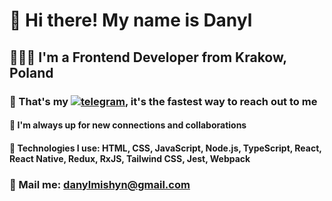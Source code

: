 # 👋 Hi there! My name is **Danyl**
## 👨🏻‍💻 I'm a Frontend Developer from Krakow, Poland
### 🤍 That's my [![telegram](https://img.shields.io/badge/-Telegram-090909?style=for-the-badge&logo=Telegram&link=https://t.me/lendihop)](https://t.me/lendihop), it's the fastest way to reach out to me
#### 🎯 I'm  always up for new connections and collaborations
#### 🖤 Technologies I use: HTML, CSS, JavaScript, Node.js, TypeScript, React, React Native, Redux, RxJS, Tailwind CSS, Jest, Webpack
### 💌 Mail me: danylmishyn@gmail.com
